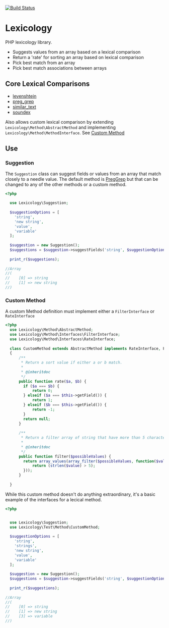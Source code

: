 [![Build Status](https://travis-ci.org/Celest/lexicology.svg?branch=master)](https://travis-ci.org/Celest/lexicology)

# Lexicology

PHP lexicology library.

- Suggests values from an array based on a lexical comparison
- Return a 'rate' for sorting an array based on lexical comparison
- Pick best match from an array
- Pick best match associations between arrays

## Core Lexical Comparisons

- [levenshtein](http://php.net/manual/en/function.levenshtein.php)
- [preg_grep](http://php.net/manual/en/function.preg_grep.php)
- [similar_text](http://php.net/manual/en/function.similar_text.php)
- [soundex](http://php.net/manual/en/function.sounded.php)

Also allows custom lexical comparison by extending `Lexicology\Method\AbstractMethod` and implementing `Lexicology\Method\MethodInterface`. See [Custom Method](#custom-method)

## Use

### Suggestion
The `Suggestion` class can suggest fields or values from an array that match closely to a needle value.
The default method is [PregGrep](#PregGrep) but that can be changed to any of the other methods or a custom method.
```php
<?php

  use Lexicology\Suggestion;
  
  $suggestionOptions = [
    'string',  
    'new string',  
    'value',  
    'variable'  
  ];
  
  $suggestion = new Suggestion();
  $suggestions = $suggestion->suggestFields('string', $suggestionOptions);
  
  print_r($suggestions);
  
//Array
//(
//    [0] => string
//    [1] => new string
//)
```

### Custom Method
A custom Method definition must implement either a `FilterInterface` or `RateInterface`

```php
<?php
  use Lexicology\Method\AbstractMethod;
  use Lexicology\Method\Interfaces\FilterInterface;
  use Lexicology\Method\Interfaces\RateInterface;
  
  class CustomMethod extends AbstractMethod implements RateInterface, FilterInterface
  {
      /**
       * Return a sort value if either a or b match.
       * 
       * @inheritdoc 
       */
      public function rate($a, $b) {
        if ($a === $b) {
            return 0;
        } elseif ($a === $this->getField()) {
            return 1;
        } elseif ($b === $this->getField()) {
            return -1;
        }
        return null;
      }
      
      /**
       * Return a filter array of string that have more than 5 characters
       * 
       * @inheritdoc
       */
      public function filter($possibleValues) {
        return array_values(array_filter($possibleValues, function($value){
            return (strlen($value) > 5);
        }));
      }
  
  }
```

While this custom method doesn't do anything extraordinary, it's a basic example of the interfaces for a lecical method.

```php
<?php


  use Lexicology\Suggestion;
  use Lexicology\Test\Method\CustomMethod;
  
  $suggestionOptions = [
    'string',  
    'strings',  
    'new string',  
    'value',  
    'variable'  
  ];
  
  $suggestion = new Suggestion();
  $suggestions = $suggestion->suggestFields('string', $suggestionOptions, CustomMethod::class);
  
  print_r($suggestions);
  
//Array
//(
//    [0] => string
//    [1] => new string
//    [3] => variable
//)
```